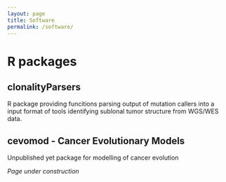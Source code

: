 ```yaml
---
layout: page
title: Software
permalink: /software/
---
```


# R packages

## clonalityParsers

R package providing funcitions parsing output of mutation callers into a input format of tools identifying sublonal tumor structure from WGS/WES data. 

## cevomod - Cancer Evolutionary Models

Unpublished yet package for modelling of cancer evolution

*Page under construction*